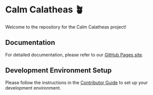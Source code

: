 # Calm Calatheas 🪴

Welcome to the repository for the Calm Calatheas project!

## Documentation

For detailed documentation, please refer to our [GitHub Pages site](https://cj12-calm-calatheas.github.io/code-jam-12/).

## Development Environment Setup

Please follow the instructions in the [Contributor Guide](https://cj12-calm-calatheas.github.io/code-jam-12/contributor-guide/development-environment.md)
to set up your development environment.
